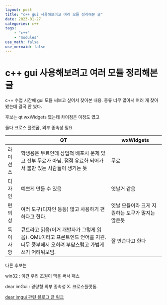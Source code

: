 ```yaml
---
layout: post
title: "c++ gui 사용해보려고 여러 모듈 정리해본 글"
date: 2023-01-27  
categories: c++
tags: 
    - "c++"
    - "modules"
use_math: false
use_mermaid: false
---
```


# c++ gui 사용해보려고 여러 모듈 정리해본 글

c++ 수업 시간에 gui 모듈 써보고 싶어서 찾아본 내용. 종류 너무 많아서 여러 개 찾아봤는데 결국 안 썼다.

후보는 qt wxWidgets 였는데 차이점은 이정도 였고

둘다 크로스 플랫폼, 외부 종속성 필요

|  | QT | wxWidgets |
|--|----|-----------|
| 라이선스 | 학생용은 무료인데 상업적 배포시 문제 있고 전부 무료가 아님. 점점 유료화 되어가서 불만 있는 사람들이 생기는 듯 | 무료 |
| 디자인 | 예쁘게 만들 수 있음 | 옛날거 같음 |
| 편의성 | 여러 도구(디자인 등등) 많고 사용하기 편하다고 한다. | 옛날 모듈이라 크게 지원하는 도구가 많지는 않은듯 |
| 특이사항 | 큐트라고 읽음(이거 개발자가 그렇게 읽음). QML이라고 프론트엔드 언어를 지원. 너무 풍부해서 오히려 부담스럽고 가볍게 쓰기 어려워보임. | 잘 안쓴다고 한다 |

다른 후보는 

win32 : 이건 우리 조원이 맥을 써서 패스

dear imGui : 경량형 외부 종속성 X.  크로스플랫폼. 

[dear imgui 관련 블로그 글 링크](https://blog.naver.com/PostView.nhn?blogId=sweetsmell9&logNo=221618574623&parentCategoryNo=&categoryNo=16&viewDate=&isShowPopularPosts=false&from=postView)
